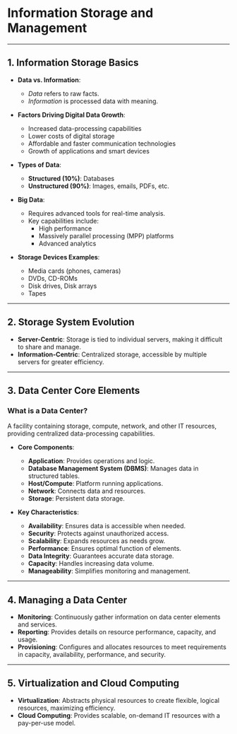 # Information Storage and Management

---

## 1. Information Storage Basics

- **Data vs. Information**: 
  - *Data* refers to raw facts.
  - *Information* is processed data with meaning.

- **Factors Driving Digital Data Growth**:
  - Increased data-processing capabilities
  - Lower costs of digital storage
  - Affordable and faster communication technologies
  - Growth of applications and smart devices

- **Types of Data**:
  - **Structured (10%)**: Databases
  - **Unstructured (90%)**: Images, emails, PDFs, etc.

- **Big Data**:
  - Requires advanced tools for real-time analysis.
  - Key capabilities include:
    - High performance
    - Massively parallel processing (MPP) platforms
    - Advanced analytics

- **Storage Devices Examples**:
  - Media cards (phones, cameras)
  - DVDs, CD-ROMs
  - Disk drives, Disk arrays
  - Tapes

---

## 2. Storage System Evolution

- **Server-Centric**: Storage is tied to individual servers, making it difficult to share and manage.
- **Information-Centric**: Centralized storage, accessible by multiple servers for greater efficiency.

---

## 3. Data Center Core Elements

### What is a Data Center?
A facility containing storage, compute, network, and other IT resources, providing centralized data-processing capabilities.

- **Core Components**:
  - **Application**: Provides operations and logic.
  - **Database Management System (DBMS)**: Manages data in structured tables.
  - **Host/Compute**: Platform running applications.
  - **Network**: Connects data and resources.
  - **Storage**: Persistent data storage.

- **Key Characteristics**:
  - **Availability**: Ensures data is accessible when needed.
  - **Security**: Protects against unauthorized access.
  - **Scalability**: Expands resources as needs grow.
  - **Performance**: Ensures optimal function of elements.
  - **Data Integrity**: Guarantees accurate data storage.
  - **Capacity**: Handles increasing data volume.
  - **Manageability**: Simplifies monitoring and management.

---

## 4. Managing a Data Center

- **Monitoring**: Continuously gather information on data center elements and services.
- **Reporting**: Provides details on resource performance, capacity, and usage.
- **Provisioning**: Configures and allocates resources to meet requirements in capacity, availability, performance, and security.

---

## 5. Virtualization and Cloud Computing

- **Virtualization**: Abstracts physical resources to create flexible, logical resources, maximizing efficiency.
- **Cloud Computing**: Provides scalable, on-demand IT resources with a pay-per-use model.
